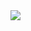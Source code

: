 <a href="https://github.com/anuraghazra/github-readme-stats">
  <img align="center" src="https://github-readme-stats-lilac-omega-27.vercel.app/api?username=rrvsh&theme=outrun&hide_border=true&hide_title=true&rank_icon=percentile&show_icons=true&number_format=long&show=reviews,discussions_started,discussions_answered,prs_merged,prs_merged_percentage" />
</a>
